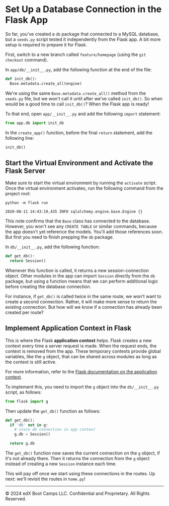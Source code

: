 # Set Up a Database Connection in the Flask App

So far, you've created a `db` package that connected to a MySQL database, but a `seeds.py` script tested it independently from the Flask app. A bit more setup is required to prepare it for Flask.

First, switch to a new branch called `feature/homepage` (using the `git checkout` command).

In `app/db/__init__.py`, add the following function at the end of the file:

```python
def init_db():
  Base.metadata.create_all(engine)
```

We're using the same `Base.metadata.create_all()` method from the `seeds.py` file, but we won't call it until after we've called `init_db()`. So when would be a good time to call `init_db()`? When the Flask app is ready!

To that end, open `app/__init__.py` and add the following `import` statement:

```python
from app.db import init_db
```

In the `create_app()` function, before the final `return` statement, add the following line:

```python
init_db()
```

## Start the Virtual Environment and Activate the Flask Server

Make sure to start the virtual environment by running the `activate` script. Once the virtual environment activates, run the following command from the project root:

```console
python -m flask run
```

```console
2020-08-11 14:43:19,435 INFO sqlalchemy.engine.base.Engine {}
```

This note confirms that the `Base` class has connected to the database. However, you won't see any `CREATE TABLE` or similar commands, because the app doesn't yet reference the models. You'll add those references soon. But first you need to finish prepping the `db` package.

In `db/__init__.py`, add the following function:

```python
def get_db():
  return Session()
```

Whenever this function is called, it returns a new session-connection object. Other modules in the app can import `Session` directly from the `db` package, but using a function means that we can perform additional logic before creating the database connection.

For instance, if `get_db()` is called twice in the same route, we won't want to create a second connection. Rather, it will make more sense to return the existing connection. But how will we know if a connection has already been created per route?

## Implement Application Context in Flask

This is where the Flask **application context** helps. Flask creates a new context every time a server request is made. When the request ends, the context is removed from the app. These temporary contexts provide global variables, like the `g` object, that can be shared across modules as long as the context is still active.

For more information, refer to the [Flask documentation on the application context](https://flask.palletsprojects.com/en/1.1.x/appcontext/).

To implement this, you need to import the `g` object into the `db/__init__.py` script, as follows:

```python
from flask import g
```

Then update the `get_db()` function as follows:

```python
def get_db():
  if 'db' not in g:
    # store db connection in app context
    g.db = Session()

  return g.db
```

The `get_db()` function now saves the current connection on the `g` object, if it's not already there. Then it returns the connection from the `g` object instead of creating a new `Session` instance each time.

This will pay off once we start using these connections in the routes. Up next: we'll revisit the routes in `home.py`!

---
© 2024 edX Boot Camps LLC. Confidential and Proprietary. All Rights Reserved.
